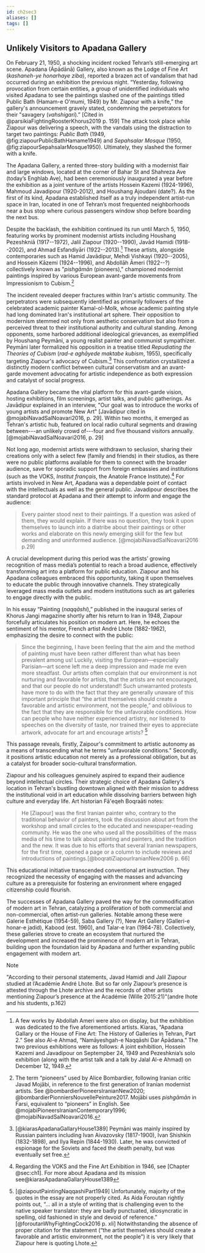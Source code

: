 ```yaml
---
id: ch2sec3
aliases: []
tags: []
---
```



## Unlikely Visitors to Apadana Gallery

On February 21, 1950, a shocking incident rocked Tehran’s still-emerging art scene.
Apadana (Āpādānā) Gallery, also known as the Lodge of Fine Art (*kashaneh-ye honarhaye ziba*), reported a brazen act of vandalism that had occurred during an exhibition the previous night.
“Yesterday, following provocation from certain entities, a group of unidentified individuals who visited Apadana to see the paintings slashed one of the paintings titled Public Bath (Hamam-e O'mumi, 1949) by Mr. Ziapour with a knife,” the gallery's announcement gravely stated, condemning the perpetrators for their "savagery (*vahshigari*).” [Cited in @parsikiaFightingRoosterKhorus2019 p. 159]
The attack took place while Ziapour was delivering a speech, with the vandals using the distraction to target two paintings: *Public Bath* (1949, @fig:ziapourPublicBathHamame1949) and *Sepahsalar Mosque* (1950, @fig:ziapourSepahsalarMosque1950). Ultimately, they slashed the former with a knife.

The Apadana Gallery, a rented three-story building with a modernist flair and large windows, located at the corner of Bahar St and Shahreza Ave (today’s Enghlab Ave), had been ceremoniously inaugurated a year before the exhibition as a joint venture of the artists Hossein Kazemi (1924-1996), Mahmoud Javadipour (1920-2012), and Houshang Ajoudani (date?). As the first of its kind, Apadana established itself as a truly independent artist-run space in Iran, located in one of Tehran’s most frequented neighborhoods near a bus stop where curious passengers window shop before boarding the next bus.

Despite the backlash, the exhibition continued its run until March 5, 1950, featuring works by prominent modernist artists including Houshang Pezeshkniā (1917--1972), Jalil Ziapour (1920--1990), Javād Hamidi (1918--2002), and Ahmad Esfandiyāri (1922--2013).[^1] These artists, alongside contemporaries such as Hamid Javādipur, Mehdi Vishkayi (1920--2005), and Hossein Kāzemi (1924--1996), and Abdollāh Āmeri (1922--?) collectively known as "*pishgāmān* (pioneers)," championed modernist paintings inspired by various European avant-garde movements from Impressionism to Cubism.[^2]  

The incident revealed deeper fractures within Iran's artistic community. The perpetrators were subsequently identified as primarily followers of the celebrated academic painter Kamal-ol-Molk, whose academic painting style had long dominated Iran's institutional art sphere.
Their opposition to modernism stemmed not only from aesthetic conservatism but also from a perceived threat to their institutional authority and cultural standing. Among opponents, some harbored additional ideological grievances, as exemplified by Houshang Peymāni, a young realist painter and communist sympathizer. Peymāni later formalized his opposition in a treatise titled *Repudiating the Theories of Cubism* (*rad-e aghāyede maktabe kubism*, 1955), specifically targeting Ziapour's advocacy of Cubism.[^3]
This confrontation crystallized a distinctly modern conflict between cultural conservatism and an avant-garde movement advocating for artistic independence as both expression and catalyst of social progress.

Apadana Gallery became the vital platform for this avant-garde vision, hosting exhibitions, film screenings, artist talks, and public gatherings.
 As Javādipur explained in an interview, "Our goal was to introduce the works of young artists and promote New Art" [Javādipur cited in @mojabiNavadSalNoavari2016, p. 29].
Within two months, it emerged as Tehran's artistic hub, featured on local radio cultural segments and drawing between---an unlikely crowd of---four and five thousand visitors annually.[@mojabiNavadSalNoavari2016, p. 29]

Not long ago, modernist artists were withdrawn to seclusion, sharing their creations only with a select few (family and friends) in their studios, as there were no public platforms available for them to connect with the broader audience, save for sporadic support from foreign embassies and institutions (such as the VOKS, *Institut français*, the Anatole France Institute).[^4]
For artists involved in New Art, Apadana was a dependable point of contact with the intellectuals as well as the general public. Javadipour describes the standard protocol at Apadana and their attempt to inform and engage the audience:

> Every painter stood next to their paintings. If a question was asked of them, they would explain. If there was no question, they took it upon themselves to launch into a diatribe about their paintings or other works and elaborate on this newly emerging skill for the few but demanding and uninformed audience. [@mojabiNavadSalNoavari2016 p.29]

A crucial development during this period was the artists’ growing recognition of mass media’s potential to reach a broad audience, effectively transforming art into a platform for public education. Ziapour and his Apadana colleagues embraced this opportunity, taking it upon themselves to educate the public through innovative channels. They strategically leveraged mass media outlets and modern institutions such as art galleries to engage directly with the public.

In his essay “Painting (*naqqāshi*),” published in the inaugural series of Khorus Jangi magazine shortly after his return to Iran in 1948, Ziapour forcefully articulates his position on modern art. Here, he echoes the sentiment of his mentor, French artist André Lhote (1882-1962), emphasizing the desire to connect with the public:

> Since the beginning, I have been feeling that the aim and the method of painting must have been rather different than what has been prevalent among us! Luckily, visiting the European—especially Parisian—art scene left me a deep impression and made me even more steadfast. Our artists often complain that our environment is not nurturing and favorable for artists, that the artists are not encouraged, and that our people do not understand!!
Such unwarranted protests have more to do with the fact that they are generally unaware of this important principle that “the artist themselves should create a favorable and artistic environment, not the people,” and oblivious to the fact that they are responsible for the unfavorable conditions. How can people who have neither experienced artistry, nor listened to speeches on the diversity of taste, nor trained their eyes to appreciate artwork, advocate for art and encourage artists? [^5]

This passage reveals, firstly, Zaipour's commitment to artistic autonomy as a means of transcending what he terms "unfavorable conditions."
Secondly, it positions artistic education not merely as a professional obligation, but as a catalyst for broader socio-cultural transformation.

Ziapour and his colleagues genuinely aspired to expand their audience beyond intellectual circles. Their strategic choice of Apadana Gallery's location in Tehran's bustling downtown aligned with their mission to address the institutional void in art education while dissolving barriers between high culture and everyday life. Art historian Fā'eqeh Boqraāti notes:

> He [Ziapour] was the first Iranian painter who, contrary to the traditional behavior of painters, took the discussion about art from the workshop and small circles to the educated and newspaper-reading community. He was the one who used all the possibilities of the mass media of his time to talk about painting and painters, and the tradition and the new. It was due to his efforts that several Iranian newspapers, for the first time, opened a page or a column to include reviews and introductions of paintings.[@boqratiZiapourIranianNew2006 p. 66]

This educational initiative transcended conventional art instruction. They recognized the necessity of engaging with the masses and advancing culture as a prerequisite for fostering an environment where engaged citizenship could flourish.

The successes of Apadana Gallery paved the way for the commodification of modern art in Tehran, catalyzing a proliferation of both commercial and non-commercial, often artist-run galleries. Notable among these were Galerie Esthétique (1954-59), Saba Gallery (?), New Art Gallery (Galleri-e honar-e jadid), Kabood (est. 1960), and Talar-e Iran (1964-78).  Collectively, these galleries strove to create an ecosystem that nurtured the development and increased the prominence of modern art in Tehran, building upon the foundation laid by Apadana and further expanding public engagement with modern art.

> [!NOTE]
>
> "According to their personal statements, Javad Hamidi and Jalil Ziapour studied
> at l’Académie André Lhote. But so far only Ziapour’s presence is attested through
> the Lhote archive and the records of other artists mentioning Ziapour’s presence
> at the Académie (Wille 2015:21)"(andre lhote and his students, p.162)

[^1]: A few works by Abdollah Ameri were also on display, but the exhibition was dedicated to the five aforementioned artists. Kiaras, “Apadana Gallary or the House of Fine Art: The History of Galleries in Tehran, Part 2.” See also Al-e Ahmad, “Namāyeshgah-e Naqqāshi Dar Āpādana.” The two previous exhibitions were as follows: A joint exhibition, Hossein Kazemi and Javadipour on Septempber 24, 1949 and Pezeshknia’s solo exhibition (along with the artist talk and a talk by Jalal Al-e Ahmad) on December 12, 1949.

[^2]: The term “pioneers” used by Alice Bombardier, following Iranian critic Javad Mojābi, in reference to the first generation of Iranian modernist artists. See @bombardierPioneersIranianNew2020; @bombardierPionniersNouvellePeinture2017. Mojābi uses *pishgāmān* in Farsi, equivalent to “pioneers” in English. See @mojabiPioneersIranianContemporary1996; @mojabiNavadSalNoavari2016.

[^3]: [@kiarasApadanaGallaryHouse1389] Peymāni was mainly inspired by Russian painters including Ivan Aivazovsky (1817-1900), Ivan Shishkin (1832-1898), and Ilya Repin (1844-1930). Later, he was convicted of espionage for the Soviets and faced the death penalty, but was eventually set free.

[^4]: Regarding the VOKS and the Fine Art Exhibition in 1946, see [Chapter @sec:ch1]. For more about Apadana and its mission see@kiarasApadanaGallaryHouse1389

[^5]: [@ziapoutPaintingNaqqashiPart1949] Unfortunately, majority of the quotes in the essay are not properly cited.
As Aida Foroutan rightly points out, “… all in  a style of writing that is challenging even to the native speaker translator: they are badly punctuated, idiosyncratic in spelling, old fashioned in style and devoid of reference.” [@foroutanWhyFightingCock2016 p. xli]
Notwithstanding the absence of proper citation for the statement (“the artist themselves should create a favorable and artistic environment, not the people”) it is very likely that Ziapour here is quoting Lhote.
